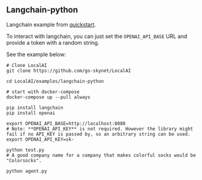 ## Langchain-python

Langchain example from [quickstart](https://python.langchain.com/en/latest/getting_started/getting_started.html).

To interact with langchain, you can just set the `OPENAI_API_BASE` URL and provide a token with a random string.

See the example below:

```
# Clone LocalAI
git clone https://github.com/go-skynet/LocalAI

cd LocalAI/examples/langchain-python

# start with docker-compose
docker-compose up --pull always

pip install langchain
pip install openai

export OPENAI_API_BASE=http://localhost:8080
# Note: **OPENAI_API_KEY** is not required. However the library might fail if no API_KEY is passed by, so an arbitrary string can be used.
export OPENAI_API_KEY=sk-

python test.py
# A good company name for a company that makes colorful socks would be "Colorsocks".

python agent.py
```